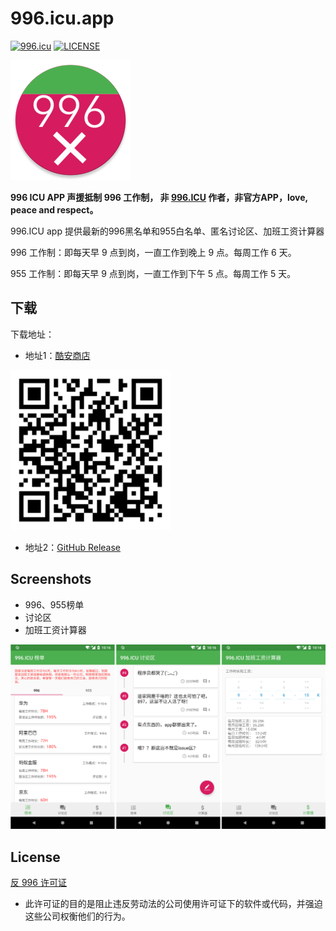 
# 996.icu.app

[![996.icu](https://img.shields.io/badge/link-996.icu-red.svg)](https://996.icu)
[![LICENSE](https://img.shields.io/badge/license-Anti%20996-blue.svg)](https://github.com/996icu/996.ICU/blob/master/LICENSE)

![Logo](images/ic_launcher_round.png)

**996 ICU APP 声援抵制 996 工作制， 非 [996.ICU](https://github.com/996icu/996.ICU) 作者，非官方APP，love, peace and respect。**

996.ICU app 提供最新的996黑名单和955白名单、匿名讨论区、加班工资计算器

996 工作制：即每天早 9 点到岗，一直工作到晚上 9 点。每周工作 6 天。

955 工作制：即每天早 9 点到岗，一直工作到下午 5 点。每周工作 5 天。

## 下载
下载地址：

- 地址1：[酷安商店](https://www.coolapk.com/apk/com.youngpower.a996icu)

<img src="images/qr_code.png" width="256">

- 地址2：[GitHub Release](https://github.com/996icuapp/996.icu.app/releases/download/1.0/app-release.apk)




## Screenshots

- 996、955榜单
- 讨论区
- 加班工资计算器

![](images/combine.png)


License
---

[反 996 许可证](LICENSE)

 - 此许可证的目的是阻止违反劳动法的公司使用许可证下的软件或代码，并强迫这些公司权衡他们的行为。
